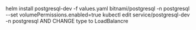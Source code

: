 helm install postgresql-dev -f values.yaml bitnami/postgresql -n postgresql --set volumePermissions.enabled=true
kubectl edit service/postgresql-dev -n postgresql  AND CHANGE type to LoadBalancre
